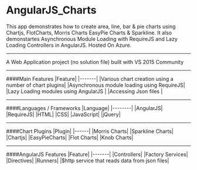 # AngularJS_Charts
This app demonstrates how to create area, line, bar &amp; pie charts using Chartjs, FlotCharts, Morris Charts EasyPie Charts &amp; Sparkline. It also demonstartes Asynchronous Module Loading with RequireJS and Lazy Loading Controllers in AngularJS. Hosted On Azure.

---

A Web Application project (no solution file) built with VS 2015 Community

---

####Main Features
|Feature|
|-------|
|Various chart creation using a number of chart plugins|
|Asynchronous module loading using RequireJS|
|Lazy Loading modules using AngularJS |
|Accessing Json files |

---

####Languages / Frameworks
|Language|
|--------|
|AngularJS|
|RequireJS|
|HTML|
|CSS|
|JavaScript|
|jQuery|

---

####Chart Plugins
|Plugin|
|------|
|Morris Charts|
|Sparkline Charts|
|Chartjs|
|EasyPieCharts|
|Flot Charts|
|Knob Charts|

---

####AngularJS Features
|Feature|
|-------|
|Controllers|
|Factory Services|
|Directives|
|Runners|
|$http service that reads data from json files|
